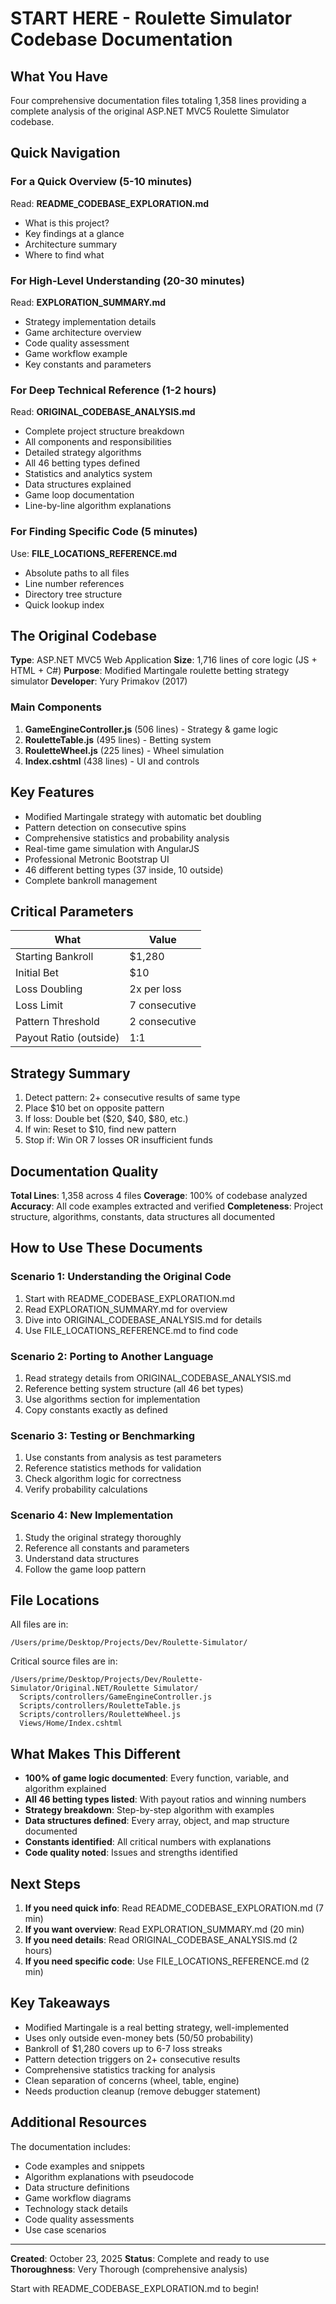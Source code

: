 # START HERE - Roulette Simulator Codebase Documentation

## What You Have

Four comprehensive documentation files totaling 1,358 lines providing a complete analysis of the original ASP.NET MVC5 Roulette Simulator codebase.

## Quick Navigation

### For a Quick Overview (5-10 minutes)
Read: **README_CODEBASE_EXPLORATION.md**
- What is this project?
- Key findings at a glance
- Architecture summary
- Where to find what

### For High-Level Understanding (20-30 minutes)
Read: **EXPLORATION_SUMMARY.md**
- Strategy implementation details
- Game architecture overview
- Code quality assessment
- Game workflow example
- Key constants and parameters

### For Deep Technical Reference (1-2 hours)
Read: **ORIGINAL_CODEBASE_ANALYSIS.md**
- Complete project structure breakdown
- All components and responsibilities
- Detailed strategy algorithms
- All 46 betting types defined
- Statistics and analytics system
- Data structures explained
- Game loop documentation
- Line-by-line algorithm explanations

### For Finding Specific Code (5 minutes)
Use: **FILE_LOCATIONS_REFERENCE.md**
- Absolute paths to all files
- Line number references
- Directory tree structure
- Quick lookup index

## The Original Codebase

**Type**: ASP.NET MVC5 Web Application
**Size**: 1,716 lines of core logic (JS + HTML + C#)
**Purpose**: Modified Martingale roulette betting strategy simulator
**Developer**: Yury Primakov (2017)

### Main Components
1. **GameEngineController.js** (506 lines) - Strategy & game logic
2. **RouletteTable.js** (495 lines) - Betting system
3. **RouletteWheel.js** (225 lines) - Wheel simulation
4. **Index.cshtml** (438 lines) - UI and controls

## Key Features

- Modified Martingale strategy with automatic bet doubling
- Pattern detection on consecutive spins
- Comprehensive statistics and probability analysis
- Real-time game simulation with AngularJS
- Professional Metronic Bootstrap UI
- 46 different betting types (37 inside, 10 outside)
- Complete bankroll management

## Critical Parameters

| What | Value |
|------|-------|
| Starting Bankroll | $1,280 |
| Initial Bet | $10 |
| Loss Doubling | 2x per loss |
| Loss Limit | 7 consecutive |
| Pattern Threshold | 2 consecutive |
| Payout Ratio (outside) | 1:1 |

## Strategy Summary

1. Detect pattern: 2+ consecutive results of same type
2. Place $10 bet on opposite pattern
3. If loss: Double bet ($20, $40, $80, etc.)
4. If win: Reset to $10, find new pattern
5. Stop if: Win OR 7 losses OR insufficient funds

## Documentation Quality

**Total Lines**: 1,358 across 4 files
**Coverage**: 100% of codebase analyzed
**Accuracy**: All code examples extracted and verified
**Completeness**: Project structure, algorithms, constants, data structures all documented

## How to Use These Documents

### Scenario 1: Understanding the Original Code
1. Start with README_CODEBASE_EXPLORATION.md
2. Read EXPLORATION_SUMMARY.md for overview
3. Dive into ORIGINAL_CODEBASE_ANALYSIS.md for details
4. Use FILE_LOCATIONS_REFERENCE.md to find code

### Scenario 2: Porting to Another Language
1. Read strategy details from ORIGINAL_CODEBASE_ANALYSIS.md
2. Reference betting system structure (all 46 bet types)
3. Use algorithms section for implementation
4. Copy constants exactly as defined

### Scenario 3: Testing or Benchmarking
1. Use constants from analysis as test parameters
2. Reference statistics methods for validation
3. Check algorithm logic for correctness
4. Verify probability calculations

### Scenario 4: New Implementation
1. Study the original strategy thoroughly
2. Reference all constants and parameters
3. Understand data structures
4. Follow the game loop pattern

## File Locations

All files are in:
```
/Users/prime/Desktop/Projects/Dev/Roulette-Simulator/
```

Critical source files are in:
```
/Users/prime/Desktop/Projects/Dev/Roulette-Simulator/Original.NET/Roulette Simulator/
  Scripts/controllers/GameEngineController.js
  Scripts/controllers/RouletteTable.js
  Scripts/controllers/RouletteWheel.js
  Views/Home/Index.cshtml
```

## What Makes This Different

- **100% of game logic documented**: Every function, variable, and algorithm explained
- **All 46 betting types listed**: With payout ratios and winning numbers
- **Strategy breakdown**: Step-by-step algorithm with examples
- **Data structures defined**: Every array, object, and map structure documented
- **Constants identified**: All critical numbers with explanations
- **Code quality noted**: Issues and strengths identified

## Next Steps

1. **If you need quick info**: Read README_CODEBASE_EXPLORATION.md (7 min)
2. **If you want overview**: Read EXPLORATION_SUMMARY.md (20 min)
3. **If you need details**: Read ORIGINAL_CODEBASE_ANALYSIS.md (2 hours)
4. **If you need specific code**: Use FILE_LOCATIONS_REFERENCE.md (2 min)

## Key Takeaways

- Modified Martingale is a real betting strategy, well-implemented
- Uses only outside even-money bets (50/50 probability)
- Bankroll of $1,280 covers up to 6-7 loss streaks
- Pattern detection triggers on 2+ consecutive results
- Comprehensive statistics tracking for analysis
- Clean separation of concerns (wheel, table, engine)
- Needs production cleanup (remove debugger statement)

## Additional Resources

The documentation includes:
- Code examples and snippets
- Algorithm explanations with pseudocode
- Data structure definitions
- Game workflow diagrams
- Technology stack details
- Code quality assessments
- Use case scenarios

---

**Created**: October 23, 2025
**Status**: Complete and ready to use
**Thoroughness**: Very Thorough (comprehensive analysis)

Start with README_CODEBASE_EXPLORATION.md to begin!

